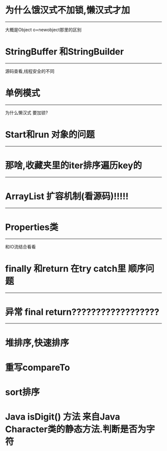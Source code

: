 

# 为什么饿汉式不加锁,懒汉式才加

---

大概是Object o=newobject那里的区别



# StringBuffer 和StringBuilder

---

源码查看,线程安全的不同



# 单例模式

---

为什么懒汉式 要加锁?



# Start和run 对象的问题

-----







# 那啥,收藏夹里的iter排序遍历key的

---





# ArrayList 扩容机制(看源码)!!!!!

---





# Properties类

---

和IO流结合看看





# finally 和return 在try catch里 顺序问题

---











# 异常 final return??????????????????

___



# 堆排序,快速排序

# 重写compareTo

# sort排序

# Java isDigit() 方法 来自Java Character类的静态方法.判断是否为字符

